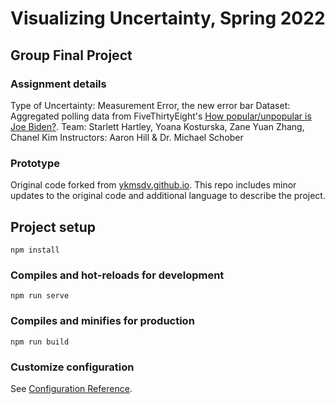 # Visualizing Uncertainty, Spring 2022 

## Group Final Project
### Assignment details
Type of Uncertainty: Measurement Error, the new error bar
Dataset: Aggregated polling data from FiveThirtyEight's [How popular/unpopular is Joe Biden?](https://projects.fivethirtyeight.com/biden-approval-rating/).
Team: Starlett Hartley, Yoana Kosturska, Zane Yuan Zhang, Chanel Kim
Instructors: Aaron Hill & Dr. Michael Schober

### Prototype
Original code forked from [ykmsdv.github.io](https://github.com/ykmsdv/ykmsdv.github.io/tree/master/source_code_error_bars). 
This repo includes minor updates to the original code and additional language to describe the project.


## Project setup
```
npm install
```

### Compiles and hot-reloads for development
```
npm run serve
```

### Compiles and minifies for production
```
npm run build
```

### Customize configuration
See [Configuration Reference](https://cli.vuejs.org/config/).
